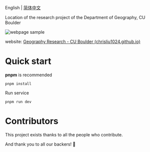 English | [简体中文](./README-cn.md)

Location of the research project of the Department of Geography, CU Boulder

![webpage sample](https://github.com/Chrisliu1024/geography-research/blob/master/docs/webpage_sample.png?raw=true)

website: [Geography Research - CU Boulder (chrisliu1024.github.io)](https://chrisliu1024.github.io/geography-research-project/)

# Quick start

**pnpm** is recommended

```shell
pnpm install
```

Run service

```shell
pnpm run dev
```

# Contributors

This project exists thanks to all the people who contribute.

And thank you to all our backers! 🙏
